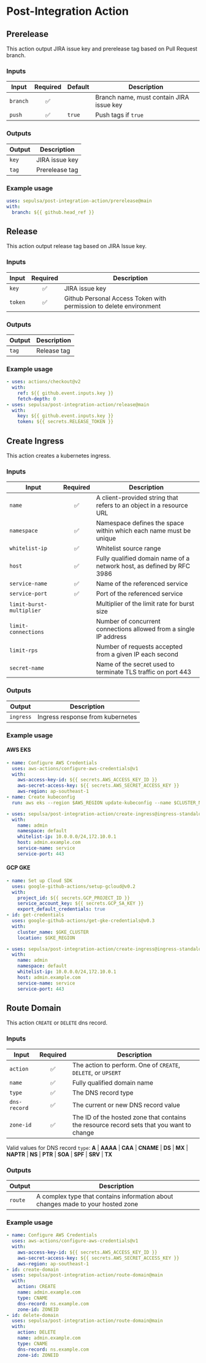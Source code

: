 # Post-Integration Action

## Prerelease

This action output JIRA issue key and prerelease tag based on Pull Request branch.

### Inputs
|Input|Required|Default|Description|
|---|:---:|---|---|
|`branch`|✅| |Branch name, must contain JIRA issue key|
|`push`|✅|`true`|Push tags if `true`|

### Outputs
|Output|Description|
|------|---|
|`key`|JIRA issue key|
|`tag`|Prerelease tag|

### Example usage

```yaml
uses: sepulsa/post-integration-action/prerelease@main
with:
  branch: ${{ github.head_ref }}
```

## Release

This action output release tag based on JIRA Issue key.

### Inputs
|Input|Required|Description|
|---|:---:|---|
|`key`|✅|JIRA issue key|
|`token`|✅|Github Personal Access Token with permission to delete environment|

### Outputs
|Output|Description|
|------|---|
|`tag`|Release tag|

### Example usage

```yaml
- uses: actions/checkout@v2
  with:
    ref: ${{ github.event.inputs.key }}
    fetch-depth: 0
- uses: sepulsa/post-integration-action/release@main
  with:
    key: ${{ github.event.inputs.key }}
    token: ${{ secrets.RELEASE_TOKEN }}
```

## Create Ingress
This action creates a kubernetes ingress.

### Inputs
|Input|Required|Description|
|---|:---:|---|
|`name`|✅|A client-provided string that refers to an object in a resource URL|
|`namespace`|✅|Namespace defines the space within which each name must be unique|
|`whitelist-ip`|✅|Whitelist source range|
|`host`|✅|Fully qualified domain name of a network host, as defined by RFC 3986|
|`service-name`|✅|Name of the referenced service|
|`service-port`|✅|Port of the referenced service|
|`limit-burst-multiplier`| |Multiplier of the limit rate for burst size|
|`limit-connections`| |Number of concurrent connections allowed from a single IP address|
|`limit-rps`| |Number of requests accepted from a given IP each second|
|`secret-name`| |Name of the secret used to terminate TLS traffic on port 443|

### Outputs
|Output|Description|
|------|---|
|`ingress`|Ingress response from kubernetes|

### Example usage

#### AWS EKS

```yaml
- name: Configure AWS Credentials
  uses: aws-actions/configure-aws-credentials@v1
  with:
    aws-access-key-id: ${{ secrets.AWS_ACCESS_KEY_ID }}
    aws-secret-access-key: ${{ secrets.AWS_SECRET_ACCESS_KEY }}
    aws-region: ap-southeast-1
- name: Create kubeconfig
  run: aws eks --region $AWS_REGION update-kubeconfig --name $CLUSTER_NAME

- uses: sepulsa/post-integration-action/create-ingress@ingress-standalone
  with:
    name: admin
    namespace: default
    whitelist-ip: 10.0.0.0/24,172.10.0.1
    host: admin.example.com
    service-name: service
    service-port: 443
```

#### GCP GKE
```yaml
- name: Set up Cloud SDK
  uses: google-github-actions/setup-gcloud@v0.2
  with:
    project_id: ${{ secrets.GCP_PROJECT_ID }}
    service_account_key: ${{ secrets.GCP_SA_KEY }}
    export_default_credentials: true
- id: get-credentials
  uses: google-github-actions/get-gke-credentials@v0.3
  with:
    cluster_name: $GKE_CLUSTER
    location: $GKE_REGION

- uses: sepulsa/post-integration-action/create-ingress@ingress-standalone
  with:
    name: admin
    namespace: default
    whitelist-ip: 10.0.0.0/24,172.10.0.1
    host: admin.example.com
    service-name: service
    service-port: 443
```

## Route Domain

This action `CREATE` or `DELETE` dns record.

### Inputs
|Input|Required|Description|
|---|:---:|---|
|`action`|✅|The action to perform. One of `CREATE`, `DELETE`, or `UPSERT`|
|`name`|✅|Fully  qualified  domain  name|
|`type`|✅|The DNS record type|
|`dns-record`|✅|The current or new DNS  record  value|
|`zone-id`|✅|The ID of the hosted zone that contains the resource record sets that you want to change|

Valid  values for DNS record `type`: **A** | **AAAA** | **CAA** | **CNAME** | **DS** | **MX** | **NAPTR** | **NS** | **PTR** | **SOA** | **SPF** | **SRV** | **TX**

### Outputs
|Output|Description|
|------|---|
|`route`|A complex type that contains information about changes made to your hosted zone|

### Example usage

```yaml
- name: Configure AWS Credentials
  uses: aws-actions/configure-aws-credentials@v1
  with:
    aws-access-key-id: ${{ secrets.AWS_ACCESS_KEY_ID }}
    aws-secret-access-key: ${{ secrets.AWS_SECRET_ACCESS_KEY }}
    aws-region: ap-southeast-1
- id: create-domain
  uses: sepulsa/post-integration-action/route-domain@main
  with:
    action: CREATE
    name: admin.example.com
    type: CNAME
    dns-record: ns.example.com
    zone-id: ZONEID
- id: delete-domain
  uses: sepulsa/post-integration-action/route-domain@main
  with:
    action: DELETE
    name: admin.example.com
    type: CNAME
    dns-record: ns.example.com
    zone-id: ZONEID
```
